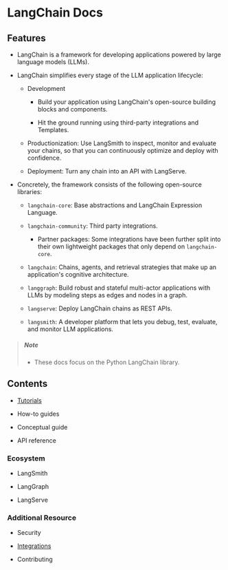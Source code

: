 # LangChain Docs

## Features

- LangChain is a framework for developing applications powered by large language models (LLMs).

- LangChain simplifies every stage of the LLM application lifecycle:

    - Development

        - Build your application using LangChain's open-source building blocks and components.

        - Hit the ground running using third-party integrations and Templates.

    - Productionization: Use LangSmith to inspect, monitor and evaluate your chains, so that you can continuously optimize and deploy with confidence.

    - Deployment: Turn any chain into an API with LangServe.

- Concretely, the framework consists of the following open-source libraries:

    - `langchain-core`: Base abstractions and LangChain Expression Language.

    - `langchain-community`: Third party integrations.

        - Partner packages: Some integrations have been further split into their own lightweight packages that only depend on `langchain-core`.

    - `langchain`: Chains, agents, and retrieval strategies that make up an application's cognitive architecture.

    - `langgraph`: Build robust and stateful multi-actor applications with LLMs by modeling steps as edges and nodes in a graph.

    - `langserve`: Deploy LangChain chains as REST APIs.

    - `langsmith`: A developer platform that lets you debug, test, evaluate, and monitor LLM applications.

> ##### Note
>
> - These docs focus on the Python LangChain library.

## Contents

- [Tutorials](tutorials)

- How-to guides

- Conceptual guide

- API reference

### Ecosystem

- LangSmith

- LangGraph

- LangServe

### Additional Resource

- Security

- [Integrations](integrations)

- Contributing
